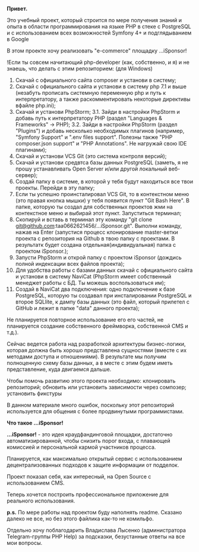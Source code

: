 **Привет.**

Это учебный проект, который строится по мере получения знаний и опыта в области программирования на языке PHP в стеке с
PostgreSQL и с использованием всех возможностей Symfony 4+ и подглядыванием в Google

В этом проекте хочу реализовать "e-commerce" площадку ...iSponsor!

!Если ты совсем начитающий php-developer (как, собственно, и я) и не знаешь, что делать с этим репозиторием:
(для Windows)
1. Скачай с официального сайта composer и установи в систему;
2. Скачай с официального сайта и установи в систему php 7.1 и выше (незабуть прописать системную переменную php и путь к интерпретатору, а также раскомментировать некоторые директивы вфайле php.ini);
3. Скачай и установи PhpStorm;
    3.1. Зайди в настройки PhpStorm и добавь путь к интерпретатору PHP (раздел "Languages & Frameworks" -> PHP);
    3.2. Зайди в настройки PhpStorm (раздел "Plugins") и добавь несколько необходимых плагинов (например, "Symfony Support" и ".env files support". Полезны также "PHP composer.json support" и "PHP Annotations". Не нагружай свою IDE плагинами);
4. Скачай и установи VCS Git (это система контроля версий);
5. Скачай и установи средвтса базы данных PostgreSQL (заметь, я не прошу устанавливать Open Server и/или другой локальный веб-сервер);
6. Создай папку в системе, в которой у тебя будут находиться все твои проекты. Перейди в эту папку;
7. Если ты успешно проинсталировал VCS Git, то в контекстном меню (это правая кнопка мышки) у тебя появится пункт "Git Bash Here". В папке, которую ты создал для собственных проектов жми на контекстное меню и выбирай этот пункт. Запуститься терминал;
8. Скопируй и вставь в терминал эту команду "git clone git@github.com:taa0662621456/...iSponsor.git". Выполни команду, нажав на Enter (запустися процесс клонирование master-ветки проекта с репозитория на Github в твою папку с проектами. В результатк будет создана отдельная(индивидуальная) папка с проектом iSponsor.);
9. Запусти PhpStorm и открой папку с проектом iSponsor (дождись полной индексации всех файлов проекта);
10. Для удобства работы с базами данных скачай с официального сайта и установи в систему NaviCat (PhpStorm имеет собственный менеджет работы с БД. Ты можешь воспользоваться им);
11. Создай в NaviCat два подключения: одно подключение к базе PostgreSQL, которую ты создавал при инсталировании PostgreSQL и второе SQLlite, к дампу базы данных (это файл, который прилетел с GitHub и лежит в папке "data" данного проекта);



Не планируется повторное использование его его частей, не планируется создание собственного фреймворка, собственной CMS и т.д.). 

Сейчас ведется работа над разработкой архитектуры бизнес-логики, которая должна быть хорошо представлена сущностями (вместе с их методами доступа и отношениями).
В результате мы получим полноценную схему базы данных, а в месте с этим будем иметь представление, куда двигаемся дальше.

Чтобы помочь развитию этого проекта необходимо:
 клонировать репозиторий;
 обновить или установить зависимости через сомпозер;
 установить фикстуры
 
В данном материале много ошибок, поскольку этот репозиторий используется для общения с более продвинутыми программистами.    

**Что такое ...iSponsor!**

**...iSponsor!** - это идея краудфандинговой площадки, достаточно автоматизированной, чтобы снизить порог входа, с плавающей комиссией и персональной кармой участников процесса.

Планируется, как максимально открытый сервис с использованием децентрализованных подходов к защите информации от подделок.

Проект показал себя, как интересный, на Open Source с использованием CMS.

Теперь хочется построить профессиональное приложение для реального использования. 


**p.s.** По мере работы над проектом буду наполнять readme. Сказано далеко не все, но без этого файлика как-то не комильфо.

Отдельно хочу поблагодарить Владислава Лысенко (администратора Telegram-группы PHP Help) за подсказки, безустанные ответы на все мои вопросы.